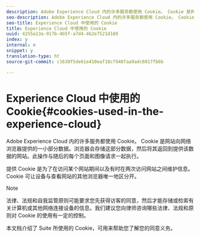 ```yaml
---
description: Adobe Experience Cloud 内的许多服务都使用 Cookie。 Cookie 是网站向网络浏览器提供的一小部分数据。浏览器会存储这部分数据，然后将其返回到提供该数据的网站。此操作与随后的每个页面和图像请求一起执行。
seo-description: Adobe Experience Cloud 内的许多服务都使用 Cookie。 Cookie 是网站向网络浏览器提供的一小部分数据。浏览器会存储这部分数据，然后将其返回到提供该数据的网站。此操作与随后的每个页面和图像请求一起执行。
seo-title: Experience Cloud 中使用的 Cookie
title: Experience Cloud 中使用的 Cookie
uuid: 4255a13a-917b-4b5f-a7d4-4b2e7521d189
index: y
internal: n
snippet: y
translation-type: ht
source-git-commit: c1630f5de61e410eaf10cf940faa9adc6017fb6b

---
```



# Experience Cloud 中使用的 Cookie{#cookies-used-in-the-experience-cloud}

Adobe Experience Cloud 内的许多服务都使用 Cookie。 Cookie 是网站向网络浏览器提供的一小部分数据。浏览器会存储这部分数据，然后将其返回到提供该数据的网站。此操作与随后的每个页面和图像请求一起执行。

提供 Cookie 是为了在访问某个网站期间以及有时在两次访问网站之间维护信息。Cookie 可让设备与查看网站的其他浏览器唯一地区分开。

>[!NOTE]
>
>法律、法规和自我监管原则可能要求您先获得访客的同意，然后才能存储或检索有关计算机或其他网络连接设备的信息。我们建议您向律师咨询哪些法律、法规和原则对 Cookie 的使用有一定的控制。

本文档介绍了 Suite 所使用的 Cookie，可用来帮助您了解您的同意义务。
